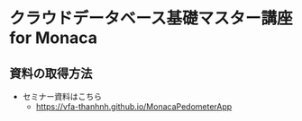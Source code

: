 # クラウドデータベース基礎マスター講座 for Monaca
## 資料の取得方法
* セミナー資料はこちら
  * https://vfa-thanhnh.github.io/MonacaPedometerApp
